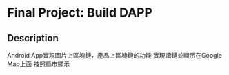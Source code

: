 # Final Project: Build DAPP

## Description
Android App實現圖片上區塊鏈，產品上區塊鏈的功能
實現讀鏈並顯示在Google Map上面
按照縣市顯示

